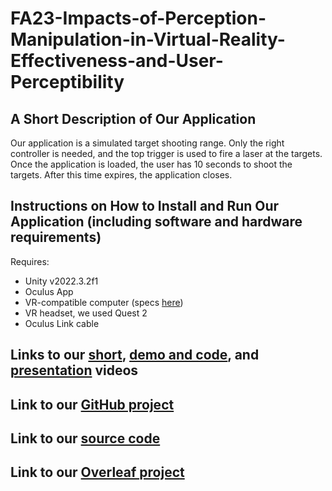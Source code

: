 # FA23-Impacts-of-Perception-Manipulation-in-Virtual-Reality-Effectiveness-and-User-Perceptibility

## A Short Description of Our Application

Our application is a simulated target shooting range. Only the right controller is needed, and the top trigger is used to fire a laser at the targets. Once the application is loaded, the user has 10 seconds to shoot the targets. After this time expires, the application closes. 

## Instructions on How to Install and Run Our Application (including software and hardware requirements)
Requires:
- Unity v2022.3.2f1
- Oculus App 
- VR-compatible computer (specs [here](https://www.roadtovr.com/oculus-quest-pc-requirements-oculus-link-minimum-specs/))
- VR headset, we used Quest 2
- Oculus Link cable

## Links to our [short](), [demo and code](https://www.youtube.com/watch?v=NpvvXUUoY9I), and [presentation]() videos

## Link to our [GitHub project](https://github.com/csu-hci-projects/FA23-Impacts-of-Perception-Manipulation-in-Virtual-Reality-Effectiveness-and-User-Perceptibility)

## Link to our [source code](https://github.com/csu-hci-projects/FA23-Impacts-of-Perception-Manipulation-in-Virtual-Reality-Effectiveness-and-User-Perceptibility/tree/main/Source%20Code)

## Link to our [Overleaf project](https://www.overleaf.com/1136736914drvghcqjgkmd#3b4e16)
